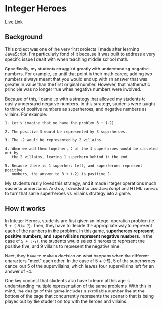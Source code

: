 # Integer Heroes

[Live Link](https://joshuasling.com/integer-heroes/)

## Background

This project was one of the very first projects I made after learning
JavaScript. I'm particularly fond of it because it was built to address a very
specific issue I dealt with when teaching middle school math.

Specifically, my students struggled greatly with understanding negative numbers.
For example, up until that point in their math career, adding two numbers always
meant that you would end up with an answer that was greater in value than the
first original number. However, that mathematic principle was no longer true
when negative numbers were involved.

Because of this, I came up with a strategy that allowed my students to easily
understand negative numbers. In this strategy, students were taught to think of
positive numbers as superheroes, and negative numbers as villains. For example:

```
1. Let's imagine that we have the problem 3 + (-2).

2. The positive 3 would be represented by 3 superheroes.

3. The -2 would be represented by 2 villains.

4. When we add them together, 2 of the 3 superheroes would be canceled out by
   the 2 villains, leaving 1 superhero behind in the end.

5. Because there is 1 superhero left, and superheroes represent positive
   numbers, the answer to 3 + (-2) is positive 1.
```

My students really loved this strategy, and it made integer operations much
easier to understand. And so, I decided to use JavaScript and HTML canvas to
turn that same superheroes vs. villains strategy into a game.

## How it works

In Integer Heroes, students are first given an integer operation problem (ie.
`5 + (-9)= ?`). Then, they have to decide the appropriate way to represent each
of the numbers in the problem. In this game, **superheroes represent positive
numbers, and supervillains represent negative numbers**. In the case of
`5 + (-9)`, the students would select 5 heroes to represent the positive five,
and 9 villains to represent the negative nine.

Next, they have to make a decision on what happens when the different characters
"meet" each other. In the case of 5 + (-9), 5 of the superheroes cancel out 5 of
the supervillains, which leaves four supervillains left for an answer of -4.

One key concept that students also have to learn at this age is understanding
multiple representation of the same problems. With this in mind, the design of
this game includes a scrollable number line at the bottom of the page that
concurrently represents the scenario that is being played out by the student on
top with the heroes and villains.
